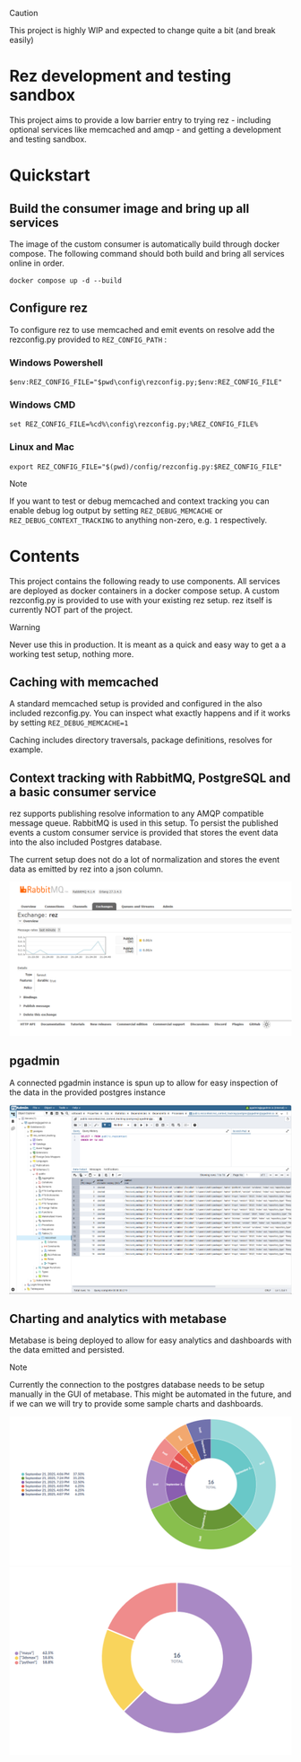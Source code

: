 
> [!CAUTION]
> This project is highly WIP and expected to change quite a bit (and break easily)

# Rez development and testing sandbox

This project aims to provide a low barrier entry to trying rez - including optional
services like memcached and amqp - and getting a development and testing sandbox.

# Quickstart


## Build the consumer image and bring up all services

The image of the custom consumer is automatically build through docker compose.
The following command should both build and bring all services online in order.

```
docker compose up -d --build
```

## Configure rez
To configure rez to use memcached and emit events on resolve add the rezconfig.py
provided to `REZ_CONFIG_PATH` :

### Windows Powershell
```
$env:REZ_CONFIG_FILE="$pwd\config\rezconfig.py;$env:REZ_CONFIG_FILE"
```

### Windows CMD
```
set REZ_CONFIG_FILE=%cd%\config\rezconfig.py;%REZ_CONFIG_FILE%
```

### Linux and Mac
```
export REZ_CONFIG_FILE="$(pwd)/config/rezconfig.py:$REZ_CONFIG_FILE"
```

> [!NOTE]
> If you want to test or debug memcached and context tracking you can enable 
> debug log output by setting `REZ_DEBUG_MEMCACHE` or `REZ_DEBUG_CONTEXT_TRACKING`
> to anything non-zero, e.g. `1` respectively.


# Contents

This project contains the following ready to use components. All services are
deployed as docker containers in a docker compose setup. A custom rezconfig.py
is provided to use with your existing rez setup. rez itself is currently NOT
part of the project.

> [!WARNING]
> Never use this in production. It is meant as a quick and easy way to get a
> a working test setup, nothing more.

## Caching with memcached

A standard memcached setup is provided and configured in the also included
rezconfig.py. You can inspect what exactly happens and if it works by setting
`REZ_DEBUG_MEMCACHE=1`

Caching includes directory traversals, package definitions, resolves for example.


## Context tracking with RabbitMQ, PostgreSQL and a basic consumer service

rez supports publishing resolve information to any AMQP compatible message queue.
RabbitMQ is used in this setup. To persist the published events a custom consumer
service is provided that stores the event data into the also included Postgres
database.

The current setup does not do a lot of normalization and stores the event data
as emitted by rez into a json column.

![Metabase example 1](./docs/images/rabbitmq.png)

## pgadmin

A connected pgadmin instance is spun up to allow for easy inspection of the
data in the provided postgres instance

![Metabase example 1](./docs/images/pgadmin.png)

## Charting and analytics with metabase

Metabase is being deployed to allow for easy analytics and dashboards with the
data emitted and persisted.

> [!NOTE]
> Currently the connection to the postgres database needs to be setup manually
> in the GUI of metabase. This might be automated in the future, and if we can
> we will try to provide some sample charts and dashboards.

![Metabase example 1](./docs/images/metabase_01.png)
![Metabase example 2](./docs/images/metabase_02.png)